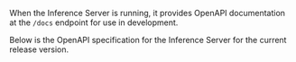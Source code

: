 When the Inference Server is running, it provides OpenAPI documentation at the `/docs` endpoint for use in development.

Below is the OpenAPI specification for the Inference Server for the current release version.

<swagger-ui src="./openapi.json"/>
